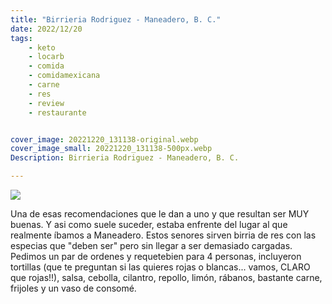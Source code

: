 ```yaml
---
title: "Birrieria Rodriguez - Maneadero, B. C."
date: 2022/12/20
tags:
    - keto
    - locarb
    - comida
    - comidamexicana
    - carne
    - res
    - review
    - restaurante


cover_image: 20221220_131138-original.webp
cover_image_small: 20221220_131138-500px.webp
Description: Birrieria Rodriguez - Maneadero, B. C.

---
```


[![](20221220_131138)](20221220_131138-original.webp)

Una de esas recomendaciones que le dan a uno y que resultan ser MUY buenas. Y asi como suele suceder, estaba enfrente del lugar al que realmente íbamos a Maneadero. Estos senores sirven birria de res con las especias que "deben ser" pero sin llegar a ser demasiado cargadas. Pedimos un par de ordenes y requetebien para 4 personas, incluyeron tortillas (que te preguntan si las quieres rojas o blancas... vamos, CLARO que rojas!!), salsa, cebolla, cilantro, repollo, limón, rábanos, bastante carne, frijoles y un vaso de consomé.

